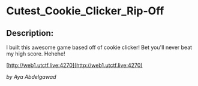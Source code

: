 
# Cutest_Cookie_Clicker_Rip-Off
## Description:
I built this awesome game based off of cookie clicker! Bet you'll never beat my high score. Hehehe!

[http://web1.utctf.live:4270](http://web1.utctf.live:4270)

_by Aya Abdelgawad_

